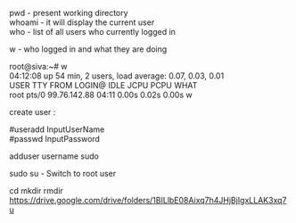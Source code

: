 
pwd - present working directory </br>
whoami - it will display the current user </br>
who - list of all users who currently logged in </br>

w - who logged in and what they are doing</br>

root@siva:~# w</br>
 04:12:08 up 54 min,  2 users,  load average: 0.07, 0.03, 0.01</br>
USER     TTY      FROM             LOGIN@   IDLE   JCPU   PCPU WHAT</br>
root     pts/0    99.76.142.88     04:11    0.00s  0.02s  0.00s w


create user :

  #useradd InputUserName
  </br>
  #passwd InputPassword
 
adduser username sudo
 
sudo su -  Switch to root user


cd
mkdir
rmdir
</br> https://drive.google.com/drive/folders/1BILlbE08Aixq7h4JHjBjIgxLLAK3xq7u </br>
